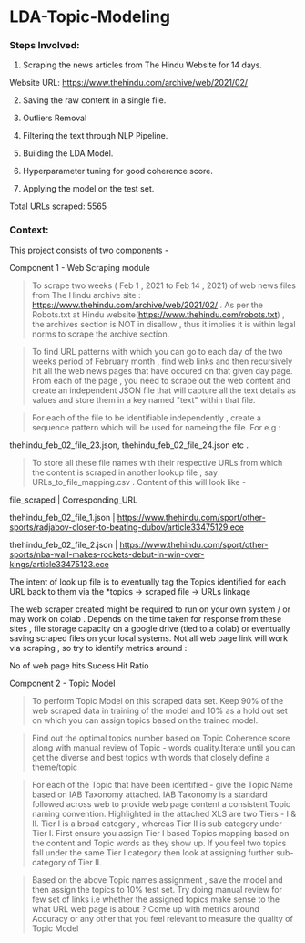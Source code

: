 # LDA-Topic-Modeling

### Steps Involved:
1. Scraping the news articles from The Hindu Website for 14 days.

  Website URL: https://www.thehindu.com/archive/web/2021/02/
  
2. Saving the raw content in a single file.

3. Outliers Removal

4. Filtering the text through NLP Pipeline.

5. Building the LDA Model.

6. Hyperparameter tuning for good coherence score.

7. Applying the model on the test set.


Total URLs scraped: 5565

### Context:

This project consists of two components -

Component 1 - Web Scraping module
> To scrape two weeks ( Feb 1 , 2021 to Feb 14 , 2021) of web news files from The Hindu archive site : https://www.thehindu.com/archive/web/2021/02/ . As per the Robots.txt at Hindu website(https://www.thehindu.com/robots.txt) , the archives section is NOT in disallow , thus it implies it is within legal norms to scrape the archive section.

> To find URL patterns with which you can go to each day of the two weeks period of February month , find web links and then recursively hit all the web news pages that have occured on that given day page. From each of the page , you need to scrape out the web content and create an independent JSON file that will capture all the text details as values and store them in a key named "text" within that file.

> For each of the file to be identifiable independently , create a sequence pattern which will be used for nameing the file. For e.g :

thehindu_feb_02_file_23.json, thehindu_feb_02_file_24.json etc .

> To store all these file names with their respective URLs from which the content is scraped in another lookup file , say URLs_to_file_mapping.csv . Content of this will look like -

file_scraped | Corresponding_URL

thehindu_feb_02_file_1.json | https://www.thehindu.com/sport/other-sports/radjabov-closer-to-beating-dubov/article33475129.ece

thehindu_feb_02_file_2.json | https://www.thehindu.com/sport/other-sports/nba-wall-makes-rockets-debut-in-win-over-kings/article33475123.ece

The intent of look up file is to eventually tag the Topics identified for each URL back to them via the *topics -> scraped file -> URLs linkage

The web scraper created might be required to run on your own system / or may work on colab . Depends on the time taken for response from these sites , file storage capacity on a google drive (tied to a colab) or eventually saving scraped files on your local systems. Not all web page link will work via scraping , so try to identify metrics around :

No of web page hits
Sucess Hit Ratio

Component 2 - Topic Model
> To perform Topic Model on this scraped data set. Keep 90% of the web scraped data in training of the model and 10% as a hold out set on which you can assign topics based on the trained model.

> Find out the optimal topics number based on Topic Coherence score along with manual review of Topic - words quality.Iterate until you can get the diverse and best topics with words that closely define a theme/topic

> For each of the Topic that have been identified - give the Topic Name based on IAB Taxonomy attached. IAB Taxonomy is a standard followed across web to provide web page content a consistent Topic naming convention. Highlighted in the attached XLS are two Tiers - I & II. Tier I is a broad category , whereas Tier II is sub category under Tier I. First ensure you assign Tier I based Topics mapping based on the content and Topic words as they show up. If you feel two topics fall under the same Tier I category then look at assigning further sub-category of Tier II.

> Based on the above Topic names assignment , save the model and then assign the topics to 10% test set. Try doing manual review for few set of links i.e whether the assigned topics make sense to the what URL web page is about ? Come up with metrics around Accuracy or any other that you feel relevant to measure the quality of Topic Model

